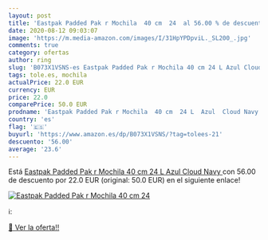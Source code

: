```yaml
---
layout: post
title: 'Eastpak Padded Pak r Mochila  40 cm  24  al 56.00 % de descuento'
date: 2020-08-12 09:03:07
image: 'https://m.media-amazon.com/images/I/31HpYPDpviL._SL200_.jpg'
comments: true
category: ofertas
author: ring
slug: 'B073X1VSNS-es Eastpak Padded Pak r Mochila 40 cm 24 L Azul Cloud Navy'
tags: tole.es, mochila
actualPrice: 22.0 EUR
currency: EUR
price: 22.0
comparePrice: 50.0 EUR
prodname: 'Eastpak Padded Pak r Mochila  40 cm  24 L  Azul  Cloud Navy '
country: 'es'
flag: '🇪🇸'
buyurl: 'https://www.amazon.es/dp/B073X1VSNS/?tag=tolees-21'
descuento: '56.00'
average: '23.6'
---
```


Está [Eastpak Padded Pak r Mochila  40 cm  24 L  Azul  Cloud Navy ](https://www.amazon.es/dp/B073X1VSNS/?tag=tolees-21) con 56.00 de descuento por 22.0 EUR (original: 50.0 EUR) en el siguiente enlace!

[![Eastpak Padded Pak r Mochila  40 cm  24 ](https://m.media-amazon.com/images/I/31HpYPDpviL._SL200_.jpg)](https://www.amazon.es/dp/B073X1VSNS/?tag=tolees-21)

ℹ️:


[🛒 Ver la oferta!!](https://www.amazon.es/dp/B073X1VSNS/?tag=tolees-21)

